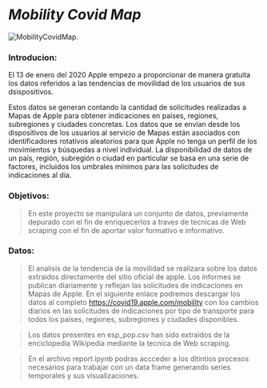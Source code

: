 # *Mobility Covid Map*

![MobilityCovidMap](https://github.com/yamadajc/Pipeline-Project-MobilityCovidMap/blob/main/images/applecovid.jpg).



### Introducion:
El 13 de enero del 2020 Apple empezo a proporcionar de manera gratuita los datos referidos a las tendencias de movilidad de los usuarios de sus dsispositivos. 

Estos datos se generan contando la cantidad de solicitudes realizadas a Mapas de Apple para obtener indicaciones en países, regiones, subregiones y ciudades concretas. Los datos que se envían desde los dispositivos de los usuarios al servicio de Mapas están asociados con identificadores rotativos aleatorios para que Apple no tenga un perfil de los movimientos y búsquedas a nivel individual. La disponibilidad de datos de un país, región, subregión o ciudad en particular se basa en una serie de factores, incluidos los umbrales mínimos para las solicitudes de indicaciones al día.

### Objetivos: 
>En este proyecto se manipulara un conjunto de datos, previamente depurado con el fin de enriquecerlos a traves de tecnicas de Web scraping con el fin de aportar valor formativo e informativo.

### Datos:
>El analisis de la tendencia de la movilidad se realizara sobre los datos extraidos directamente del sitio oficial de apple. Los informes se publican diariamente y reflejan las solicitudes de indicaciones en Mapas de Apple. En el siguiente enlace podremos descargar los datos al completo https://covid19.apple.com/mobility con los cambios diarios en las solicitudes de indicaciones por tipo de transporte para todos los países, regiones, subregiones y ciudades disponibles.

>Los datos presentes en esp_pop.csv han sido extraidos de la enciclopedia Wikipedia mediante la tecnica de Web scraping.

> En el archivo report.ipynb podras accceder a los ditintios procesos necesarios para trabajar con un data frame generando series temporales y sus visualizaciones. 



